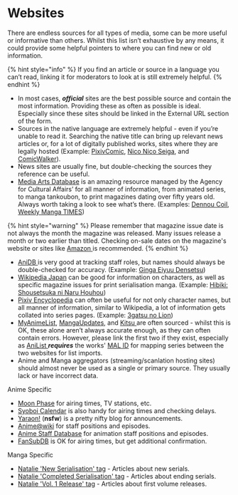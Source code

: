 # Websites

There are endless sources for all types of media, some can be more useful or informative than others. Whilst this list isn’t exhaustive by any means, it could provide some helpful pointers to where you can find new or old information.

{% hint style="info" %}
If you find an article or source in a language you can’t read, linking it for moderators to look at is still extremely helpful.
{% endhint %}

* In most cases, _**official**_ sites are the best possible source and contain the most information. Providing these as often as possible is ideal. Especially since these sites should be linked in the External URL section of the form. 
* Sources in the native language are extremely helpful - even if you’re unable to read it. Searching the native title can bring up relevant news articles or, for a lot of digitally published works, sites where they are legally hosted \(Example: [PixivComic](https://comic.pixiv.net/), [Nico Nico Seiga](https://seiga.nicovideo.jp/), and [ComicWalker](https://comic-walker.com/)\). 
* News sites are usually fine, but double-checking the sources they reference can be useful. 
* [Media Arts Database](https://mediaarts-db.bunka.go.jp/) is an amazing resource managed by the Agency for Cultural Affairs’ for all manner of information, from animated series, to manga tankoubon, to print magazines dating over fifty years old. Always worth taking a look to see what’s there. \(Examples: [Dennou Coil](https://mediaarts-db.bunka.go.jp/an/anime_series/10034?display_view=pc&locale=en), [Weekly Manga TIMES](https://mediaarts-db.bunka.go.jp/mg/magazine_titles/9873?display_view=pc)\)

{% hint style="warning" %}
Please remember that magazine issue date is not always the month the magazine was released. Many issues release a month or two earlier than titled. Checking on-sale dates on the magazine's website or sites like [Amazon ](https://www.amazon.co.jp/)is recommended.
{% endhint %}

* [AniDB ](https://anidb.net)is very good at tracking staff roles, but names should always be double-checked for accuracy. \(Example: [Ginga Eiyuu Densetsu](https://anidb.net/perl-bin/animedb.pl?show=anime&aid=584)\) 
* [Wikipedia Japan](https://ja.wikipedia.org/) can be good for information on characters, as well as specific magazine issues for print serialisation manga. \(Example: [Hibiki: Shousetsuka ni Naru Houhou](https://ja.wikipedia.org/wiki/響_〜小説家になる方法〜)\)
* [Pixiv Encyclopedia](https://dic.pixiv.net/) can often be useful for not only character names, but all manner of information, similar to Wikipedia, a lot of information gets collated into series pages. \(Example: [3gatsu no Lion](https://github.com/AniList/Submission-Manual/tree/a75a145be94b07fe00ba94c797a3d65e0ee28116/a/3月のライオン/README.md)\)
* [MyAnimeList](https://myanimelist.net/), [MangaUpdates](https://www.mangaupdates.com/), and [Kitsu ](https://kitsu.io/explore/anime)are often sourced - whilst this is OK, these alone aren’t always accurate enough, as they can often contain errors. However, please link the first two if they exist, especially as [AniList ](http://anilist.co)_**requires**_ the works' [MAL ID](../../submission-form/general/misc/myanimelist-id.md) for mapping series between the two websites for list imports. 
* Anime and Manga aggregators \(streaming/scanlation hosting sites\) should almost never be used as a single or primary source. They usually lack or have incorrect data.

Anime Specific

* [Moon Phase](http://m-p.sakura.ne.jp/) for airing times, TV stations, etc.
* [Syoboi Calendar](http://cal.syoboi.jp/) is also handy for airing times and checking delays.
* [Yaraon!](http://yaraon-blog.com/) \(**nsfw**\) is a pretty nifty blog for announcements.
* [Anime@wiki](https://www7.atwiki.jp/anime_wiki/) for staff positions and episodes.
* [Anime Staff Database](http://seesaawiki.jp/w/radioi_34/) for animation staff positions and episodes.
* [FanSubDB](http://fansubdb.com/wiki/) is OK for airing times, but get additional confirmation.

Manga Specific

* [Natalie 'New Serialisation' tag](https://natalie.mu/comic/tag/43) - Articles about new serials.
* [Natalie 'Completed Serialisation' tag](https://natalie.mu/comic/tag/42) - Articles about ending serials.
* [Natalie 'Vol. 1 Release' tag](https://natalie.mu/comic/tag/59) - Articles about first volume releases.

